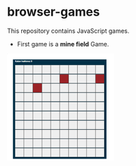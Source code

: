 # browser-games
This repository  contains JavaScript games.

* First game is a **mine field** Game.

<img src="https://github.com/baristutakli/browser-games/blob/main/mineField.png" style="width: 250px; height: 250px" >

